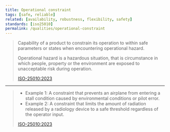 ```yaml
---
title: Operational constraint
tags: [safe, reliable]
related: [availability, robustness, flexibility, safety]
standards: [iso25010]
permalink: /qualities/operational-constraint
---
```



>Capability of a product to constrain its operation to within safe parameters or states when encountering operational hazard.
>
>Operational hazard is a hazardous situation, that is circumstance in which people, property or the environment are exposed to unacceptable risk during operation.
>
>[ISO-25010:2023](/references/#iso-25010-2023)

<hr class="with-no-margin"/>

>* Example 1: A constraint that prevents an airplane from entering a stall condition caused by environmental conditions or pilot error.
>* Example  2: A constraint that limits the amount of radiation released by a radiology device to a safe threshold regardless of the operator input.
>
>[ISO-25010:2023](/references/#iso-25010-2023)
